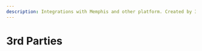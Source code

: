 ```yaml
---
description: Integrations with Memphis and other platform. Created by 3rd party vendors
---
```


# 3rd Parties


